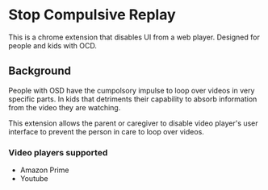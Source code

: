 # Stop Compulsive Replay
This is a chrome extension that disables UI from a web player. Designed for people and kids with OCD.

## Background 
People with OSD have the cumpolsory impulse to loop over videos in very specific parts. In kids that detriments their capability to absorb information from the video they are watching.

This extension allows the parent or caregiver to disable video player's user interface to prevent the person in care to loop over videos.

### Video players supported
- Amazon Prime
- Youtube

